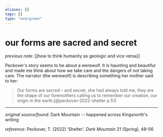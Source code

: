```yaml
---
aliases: []
tags: []
type: "evergreen"
---
```


# our forms are sacred and secret

_previous note:_ [[how to think humanity as geologic and vice versa]]

Peckover's story seems to be about a werewolf. It is haunting and beautiful and made me think about how we take care and the dangers of not taking care. The narrator (the werewolf) is describing something her mother said to her:

> Our forms are sacred – and secret, she had always told me, they are the shape of our foremothers calling us to remember our creation, our origin in the earth.[@peckover-2022-shelter p.51]

---

_original source/found:_ Dark Mountain -- happened across Kingsnorth's writing

_reference:_ Peckover, T. (2022) ‘Shelter’. _Dark Mountain_ 21 (Spring), 48–56




